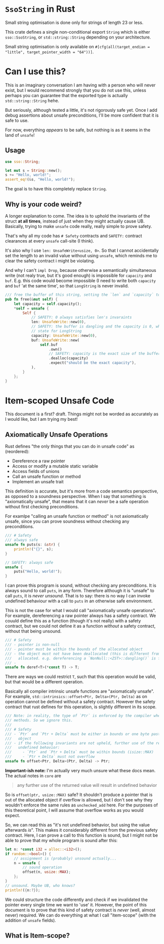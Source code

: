# `SsoString` in Rust

Small string optimisation is done only for strings of length 23 or less. 

This crate defines a single non-conditional export `String` which is either `sso::SsoString`, or 
`std::string::String` depending on your architecture.

Small string optimisation is only available on `#[cfg(all(target_endian = "little", target_pointer_width = "64"))]`.

# Can I use this?

This is an imaginary conversation I am having with a person who will never exist, but I would recommend strongly that 
you do not use this, unless perhaps you can guarantee that the exported type is actually `std::string::String` hehe.

But seriously, although tested a little, it's not rigorously safe yet. Once I add debug assertions about unsafe 
preconditions, I'll be more confident that it is safe to use.

For now, everything *appears* to be safe, but nothing is as it seems in the land of `unsafe`! 

## Usage

```rust
use sso::String;

let mut s = String::new();
s += "Hello, world!";
assert_eq!(&s, "Hello, world!");
```

The goal is to have this completely replace `String`.

## Why is your code weird?

A longer explanation to come. The idea is to uphold the invariants of the struct **at all times**, instead of just 
when they might actually cause UB. Basically, trying to make `unsafe` code really, really simple to prove safety.

That's why all my code has `# Safety` contracts and `SAFETY:` contract clearances at every `unsafe` call-site 
(I think).

It's also why I use `len: UnsafeWrite<usize, 0>`. So that I cannot accidentally set the length to an invalid value 
without using `unsafe`, which reminds me to clear the safety contract i might be violating.

And why I can't `impl Drop`, because otherwise a semantically simultaneous write (not realy true, but it's good 
enough) is impossible for `capacity` and `buf`. E.g. this code would become impossible (I need to write both 
`capacity` and `buf` 'at the same time', so that `LongString` is never invalid.

```rust
/// free the buffer of this string, setting the `len` and `capacity` to `0`
pub fn free(&mut self) {
    let capacity = self.capacity();
    *self = unsafe {
        Self {
            // SAFETY: 0 always satisfies len's invaraints
            len: UnsafeWrite::new(0),
            // SAFETY: the buffer is dangling and the capacity is 0, which is a valid
            // state for LongString
            capacity: UnsafeWrite::new(0),
            buf: UnsafeWrite::new(
                self.buf
                    .own()
                    // SAFETY: capacity is the exact size of the buffer
                    .dealloc(capacity)
                    .expect("should be the exact capacity"),
            ),
        }
    };
}
```

# Item-scoped Unsafe Code

This document is a first? draft. Things might not be worded as accurately as I would like, but I am trying my best!

## Axiomatically Unsafe Operations

Rust defines "the only things that you can do in unsafe code" as (reordered):

- Dereference a raw pointer
- Access or modify a mutable static variable
- Access fields of unions
- Call an unsafe function or method
- Implement an unsafe trait

This definition is accurate, but it's more from a code semantics perspective, as opposed to a soundness
perspective. When I say that something is "axiomatically unsafe", that means that it can *never* be a safe 
operation without first checking preconditions. 

For examlpe "calling an unsafe function or method" is not axiomatically unsafe, since you can prove soundness 
without checking any preconditions.

```rust
/// # Safety
/// always safe
unsafe fn puts(s: &str) {
    println!("{}", s);
}

// SAFETY: always safe
unsafe {
    puts("Hello, world!");
}
```

I can prove this program is sound, without checking any preconditions. It is always sound to call `puts`, in
any form. Therefore although it is "unsafe" to call `puts`, it is *never unsound*. That is to say: there is no 
way I can invoke undefined behaviour with a call to `puts` in an otherwise safe environment.

This is not the case for what I would call "axiomatically unsafe operations". For example, dereferencing a raw 
pointer always has a safety contract. We couuld define this as a function (though it's not really) with a safety
contract, but we could not define it as a function *without* a safety contract, without that being unsound.

```rust
/// # Safety 
/// - pointer is non-null
/// - pointer must be within the bounds of the allocated object
/// - the object must not have been deallocated (this is different from never having been 
///   allocated. e.g. dereferencing a `NonNull::<ZST>::dangling()` is fine)
/// - 
unsafe fn deref<T>(*const T) -> T;
```

There are ways we could restrict `T`, such that this operation would be valid, but that would be 
a different operation.

Basically all compiler intrinsic unsafe functions are "axiomatically unsafe". For example, 
`std::intrinsics::offset<Ptr, Delta>(Ptr, Delta)` as on operation cannot be defined without a 
safety contract. However the safety contract that rust defines for this operation, is slightly 
different in its scope.

```rust
/// Note: in reality, the type of `Ptr` is enforced by the compiler when we use stabilized 
/// methods. So we ignore this.
/// 
/// # Safety
/// - `Ptr` and `Ptr + Delta` must be either in bounds or one byte past the end of an allocated 
///   object
/// - if the following invariants are not upheld, further use of the returned value will result in
///   undefined behavior:
///     - `Ptr` and `Ptr + Delta` must be within bounds (isize::MAX)
///     - `Ptr + Delta` must not overflow
unsafe fn offset<Ptr, Delta>(Ptr, Delta) -> Ptr;
```

**Important-ish note:** I'm actually very much unsure what these docs mean. The actual notes in
`core` are 

> any further use of the returned value will result in undefined behavior 

So is `offset(ptr, usize::MAX)` safe? It shouldn't produce a pointer that is out of the allocated
object if overflow is allowed, but I don't see why they wouldn't enforce the same rules as 
`unchecked_add` here. For the purposes of this theoretical point, I will assume that overflow 
works as you would expect. 

So, we can read this as "it's not undefined behavior, but using the value afterwards *is*".
This makes it considerably different from the previous safety contract. Here, I can prove a call 
to this function is sound, but I might not be able to prove that my whole program is sound after
this: 

```rs
let n: *const i32 = alloc::<i32>();
if random::<bool>() {
    // assignment is (probably) unsound actually... 
    n = unsafe { 
        // sound operation
        offset(n, usize::MAX); 
    }; 
}
// unsound. Maybe UB, who knows?
println!({n:?});
```

We could structure the code differently and check if we invalidated the pointer every single time 
we want to 'use' it. However, the point of this document is to prove that this kind of safety
contract is *never* (well, almost never) required. We can do everything at what I call
"item-scope" (with the addition of `unsafe` fields).

## What is Item-scope?

